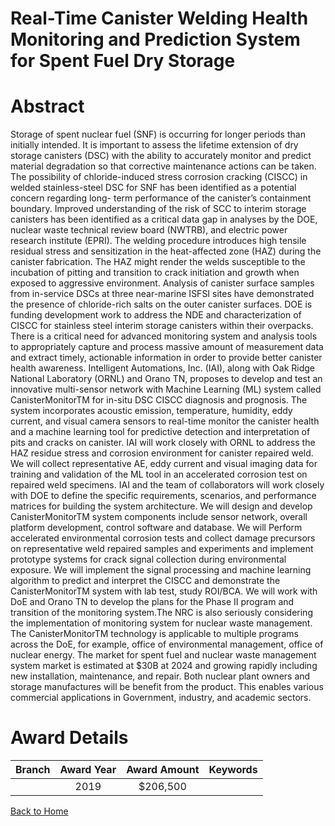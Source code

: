 
Real-Time Canister Welding Health Monitoring and Prediction System for Spent Fuel Dry Storage
=============================================================================================

# Abstract


Storage of spent nuclear fuel (SNF) is occurring for longer periods than initially intended. It is important to assess the lifetime extension of dry storage canisters (DSC) with the ability to accurately monitor and predict material degradation so that corrective maintenance actions can be taken. The possibility of chloride-induced stress corrosion cracking (CISCC) in welded stainless-steel DSC for SNF has been identified as a potential concern regarding long- term performance of the canister’s containment boundary. Improved understanding of the risk of SCC to interim storage canisters has been identified as a critical data gap in analyses by the DOE, nuclear waste technical review board (NWTRB), and electric power research institute (EPRI). The welding procedure introduces high tensile residual stress and sensitization in the heat-affected zone (HAZ) during the canister fabrication. The HAZ might render the welds susceptible to the incubation of pitting and transition to crack initiation and growth when exposed to aggressive environment. Analysis of canister surface samples from in-service DSCs at three near-marine ISFSI sites have demonstrated the presence of chloride-rich salts on the outer canister surfaces. DOE is funding development work to address the NDE and characterization of CISCC for stainless steel interim storage canisters within their overpacks. There is a critical need for advanced monitoring system and analysis tools to appropriately capture and process massive amount of measurement data and extract timely, actionable information in order to provide better canister health awareness. Intelligent Automations, Inc. (IAI), along with Oak Ridge National Laboratory (ORNL) and Orano TN, proposes to develop and test an innovative multi-sensor network with Machine Learning (ML) system called CanisterMonitorTM for in-situ DSC CISCC diagnosis and prognosis. The system incorporates acoustic emission, temperature, humidity, eddy current, and visual camera sensors to real-time monitor the canister health and a machine learning tool for predictive detection and interpretation of pits and cracks on canister. IAI will work closely with ORNL to address the HAZ residue stress and corrosion environment for canister repaired weld. We will collect representative AE, eddy current and visual imaging data for training and validation of the ML tool in an accelerated corrosion test on repaired weld specimens. IAI and the team of collaborators will work closely with DOE to define the specific requirements, scenarios, and performance matrices for building the system architecture. We will design and develop CanisterMonitorTM system components include sensor network, overall platform development, control software and database. We will Perform accelerated environmental corrosion tests and collect damage precursors on representative weld repaired samples and experiments and implement prototype systems for crack signal collection during environmental exposure. We will implement the signal processing and machine learning algorithm to predict and interpret the CISCC and demonstrate the CanisterMonitorTM system with lab test, study ROI/BCA. We will work with DoE and Orano TN to develop the plans for the Phase II program and transition of the monitoring system.The NRC is also seriously considering the implementation of monitoring system for nuclear waste management. The CanisterMonitorTM technology is applicable to multiple programs across the DoE, for example, office of environmental management, office of nuclear energy. The market for spent fuel and nuclear waste management system market is estimated at $30B at 2024 and growing rapidly including new installation, maintenance, and repair. Both nuclear plant owners and storage manufactures will be benefit from the product. This enables various commercial applications in Government, industry, and academic sectors.  

# Award Details

|Branch|Award Year|Award Amount|Keywords|
| :---: | :---: | :---: | :---: |
||2019|$206,500||
  
  


[Back to Home](https://github.com/chrischow/dod_sbir_awards/CC/#778)